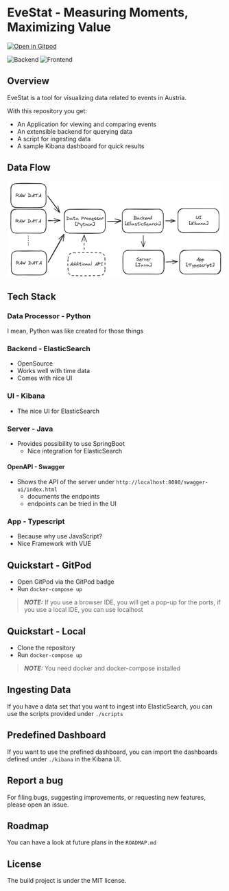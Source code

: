 # EveStat - Measuring Moments, Maximizing Value

[![Open in Gitpod](https://gitpod.io/button/open-in-gitpod.svg)](https://gitpod.io/#https://github.com/Setre14/tff-hackathon)

![Backend](https://github.com/Setre14/tff-hackathon/actions/workflows/build-server.yml/badge.svg)
![Frontend](https://github.com/Setre14/tff-hackathon/actions/workflows/build-ui.yml/badge.svg)

## Overview

EveStat is a tool for visualizing data related to events in Austria.

With this repository you get:
- An Application for viewing and comparing events
- An extensible backend for querying data
- A script for ingesting data
- A sample Kibana dashboard for quick results

## Data Flow

![Data Flow](dataflow.png)

## Tech Stack

### Data Processor - Python 

I mean, Python was like created for those things

### Backend - ElasticSearch

- OpenSource
- Works well with time data
- Comes with nice UI

### UI - Kibana

- The nice UI for ElasticSearch

### Server - Java

- Provides possibility to use SpringBoot
    - Nice integration for ElasticSearch

#### OpenAPI - Swagger

- Shows the API of the server under `http://localhost:8080/swagger-ui/index.html`
    - documents the endpoints
    - endpoints can be tried in the UI

### App - Typescript

- Because why use JavaScript?
- Nice Framework with VUE

## Quickstart - GitPod

- Open GitPod via the GitPod badge
- Run `docker-compose up`

> **_NOTE:_**  If you use a browser IDE, you will get a pop-up for the ports, if you use a local IDE, you can use localhost

## Quickstart - Local

- Clone the repository
- Run `docker-compose up`

> **_NOTE:_**  You need docker and docker-compose installed

## Ingesting Data

If you have a data set that you want to ingest into ElasticSearch, you can use the scripts provided under `./scripts`

## Predefined Dashboard

If you want to use the prefined dashboard, you can import the dashboards defined under `./kibana` in the Kibana UI.

## Report a bug

For filing bugs, suggesting improvements, or requesting new features, please open an issue.

## Roadmap

You can have a look at future plans in the `ROADMAP.md`

## License

The build project is under the MIT license.
